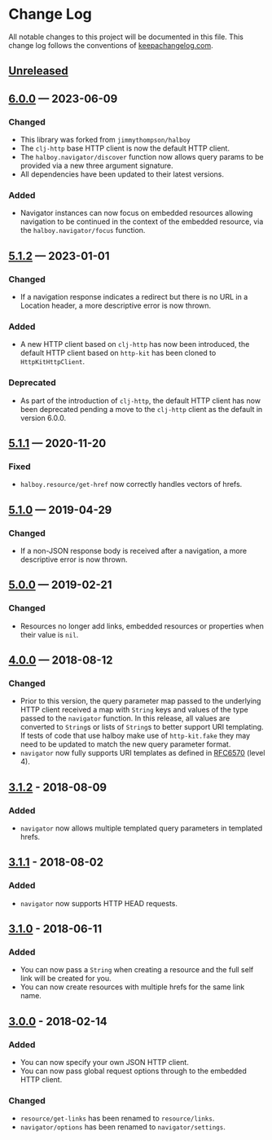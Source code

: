 # Change Log

All notable changes to this project will be documented in this file. This
change log follows the conventions of
[keepachangelog.com](http://keepachangelog.com/).

## [Unreleased]

## [6.0.0] — 2023-06-09

### Changed

- This library was forked from `jimmythompson/halboy`
- The `clj-http` base HTTP client is now the default HTTP client.
- The `halboy.navigator/discover` function now allows query params to be
  provided via a new three argument signature.
- All dependencies have been updated to their latest versions.

### Added

- Navigator instances can now focus on embedded resources allowing navigation to
  be continued in the context of the embedded resource, via the
  `halboy.navigator/focus` function.

## [5.1.2] — 2023-01-01

### Changed

- If a navigation response indicates a redirect but there is no URL in a
  Location header, a more descriptive error is now thrown.

### Added

- A new HTTP client based on `clj-http` has now been introduced, the default
  HTTP client based on `http-kit` has been cloned to `HttpKitHttpClient`.

### Deprecated

- As part of the introduction of `clj-http`, the default HTTP client has now
  been deprecated pending a move to the `clj-http` client as the default in
  version 6.0.0.

## [5.1.1] — 2020-11-20

### Fixed

- `halboy.resource/get-href` now correctly handles vectors of hrefs.

## [5.1.0] — 2019-04-29

### Changed

- If a non-JSON response body is received after a navigation, a more descriptive
  error is now thrown.

## [5.0.0] — 2019-02-21

### Changed

- Resources no longer add links, embedded resources or properties when their
  value is `nil`.

## [4.0.0] — 2018-08-12

### Changed

- Prior to this version, the query parameter map passed to the underlying HTTP
  client received a map with `String` keys and values of the type passed to the
  `navigator` function. In this release, all values are converted to `String`s
  or lists of `String`s to better support URI templating. If tests of code that
  use halboy make use of `http-kit.fake` they may need to be updated to match
  the new query parameter format.
- `navigator` now fully supports URI templates as defined in
  [RFC6570](https://tools.ietf.org/html/rfc6570) (level 4).

## [3.1.2] - 2018-08-09

### Added

- `navigator` now allows multiple templated query parameters in templated hrefs.

## [3.1.1] - 2018-08-02

### Added

- `navigator` now supports HTTP HEAD requests.

## [3.1.0] - 2018-06-11

### Added

- You can now pass a `String` when creating a resource and the full self link
  will be created for you.
- You can now create resources with multiple hrefs for the same link name.

## [3.0.0] - 2018-02-14

### Added

- You can now specify your own JSON HTTP client.
- You can now pass global request options through to the embedded HTTP client.

### Changed

- `resource/get-links` has been renamed to `resource/links`.
- `navigator/options` has been renamed to `navigator/settings`.

[3.0.0]: https://github.com/logicblocks/halboy/compare/3.0.0...3.0.0

[3.1.0]: https://github.com/logicblocks/halboy/compare/3.0.0...3.1.0

[3.1.1]: https://github.com/logicblocks/halboy/compare/3.1.0...3.1.1

[3.1.2]: https://github.com/logicblocks/halboy/compare/3.1.1...3.1.2

[4.0.0]: https://github.com/logicblocks/halboy/compare/3.1.2...4.0.0

[5.0.0]: https://github.com/logicblocks/halboy/compare/4.0.0...5.0.0

[5.1.0]: https://github.com/logicblocks/halboy/compare/5.0.0...5.1.0

[5.1.1]: https://github.com/logicblocks/halboy/compare/5.1.0...5.1.1

[5.1.2]: https://github.com/logicblocks/halboy/compare/5.1.1...5.1.2

[6.0.0]: https://github.com/logicblocks/halboy/compare/5.1.2...6.0.0
[Unreleased]: https://github.com/logicblocks/halboy/compare/6.0.0...HEAD
